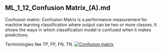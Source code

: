 ## ML_1_12_Confusion Matrix_(A).md
Confusion matrix:
Confusion Matrix is a performance measurement for machine learning classification where output can be two or more classes. It shows the ways in which classification model 
is confused when it makes predictions. 

Terminologies like TP, FP, FN, TN.
[![Confusion matrix](https://github.com/Nay907/winter-of-contributing/blob/Machine_Learning/Machine_Learning/Statistics_for_Machine_Learning/Assets/confusion-matrix1.png)](https://drive.google.com/drive/folders/1IvM1QYgeJ9iR21KiwV13IX51ifnQXXlO?usp=sharing)
